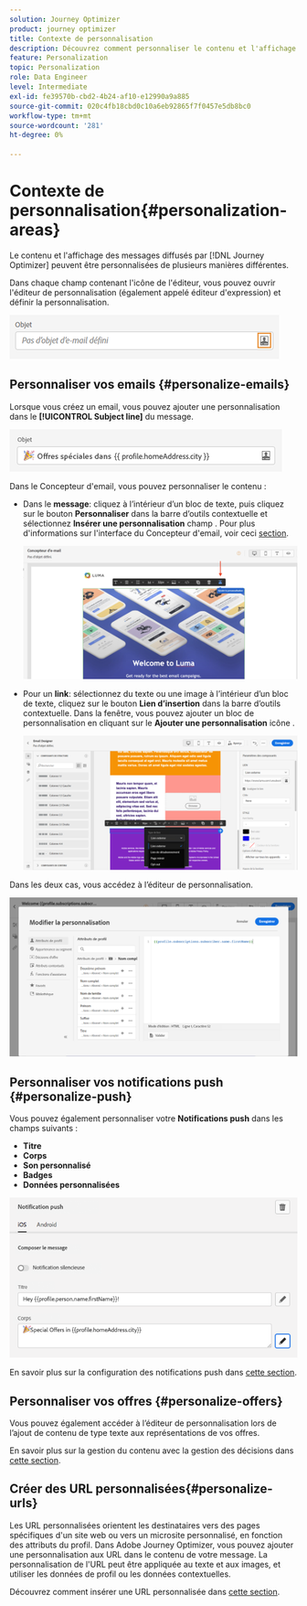 ```yaml
---
solution: Journey Optimizer
product: journey optimizer
title: Contexte de personnalisation
description: Découvrez comment personnaliser le contenu et l'affichage de vos messages.
feature: Personalization
topic: Personalization
role: Data Engineer
level: Intermediate
exl-id: fe39570b-cbd2-4b24-af10-e12990a9a885
source-git-commit: 020c4fb18cbd0c10a6eb92865f7f0457e5db8bc0
workflow-type: tm+mt
source-wordcount: '281'
ht-degree: 0%

---
```


# Contexte de personnalisation{#personalization-areas}

Le contenu et l&#39;affichage des messages diffusés par [!DNL Journey Optimizer] peuvent être personnalisées de plusieurs manières différentes.

Dans chaque champ contenant l&#39;icône de l&#39;éditeur, vous pouvez ouvrir l&#39;éditeur de personnalisation (également appelé éditeur d&#39;expression) et définir la personnalisation.

![](assets/perso_icon.png)

## Personnaliser vos emails {#personalize-emails}

Lorsque vous créez un email, vous pouvez ajouter une personnalisation dans le **[!UICONTROL Subject line]** du message.

![](assets/perso_subject.png)

Dans le Concepteur d&#39;email, vous pouvez personnaliser le contenu :

* Dans le **message**: cliquez à l’intérieur d’un bloc de texte, puis cliquez sur le bouton **Personnaliser** dans la barre d’outils contextuelle et sélectionnez **Insérer une personnalisation** champ . Pour plus d&#39;informations sur l&#39;interface du Concepteur d&#39;email, voir ceci [section](../email/get-started-email-design.md).

   ![](assets/perso_insert.png)

* Pour un **link**: sélectionnez du texte ou une image à l’intérieur d’un bloc de texte, cliquez sur le bouton **Lien d’insertion** dans la barre d’outils contextuelle. Dans la fenêtre, vous pouvez ajouter un bloc de personnalisation en cliquant sur le **Ajouter une personnalisation** icône .

   ![](assets/perso_link.png)

Dans les deux cas, vous accédez à l’éditeur de personnalisation.

![](assets/perso_ee.png)

## Personnaliser vos notifications push {#personalize-push}

Vous pouvez également personnaliser votre **Notifications push** dans les champs suivants :

* **Titre**
* **Corps**
* **Son personnalisé**
* **Badges**
* **Données personnalisées**

![](assets/perso_push.png)

En savoir plus sur la configuration des notifications push dans [cette section](../push/push-gs.md).

## Personnaliser vos offres {#personalize-offers}

Vous pouvez également accéder à l’éditeur de personnalisation lors de l’ajout de contenu de type texte aux représentations de vos offres.

En savoir plus sur la gestion du contenu avec la gestion des décisions dans [cette section](../offers/offer-library/creating-personalized-offers.md#custom-text).

## Créer des URL personnalisées{#personalize-urls}

Les URL personnalisées orientent les destinataires vers des pages spécifiques d&#39;un site web ou vers un microsite personnalisé, en fonction des attributs du profil. Dans Adobe Journey Optimizer, vous pouvez ajouter une personnalisation aux URL dans le contenu de votre message. La personnalisation de l&#39;URL peut être appliquée au texte et aux images, et utiliser les données de profil ou les données contextuelles.

Découvrez comment insérer une URL personnalisée dans [cette section](personalization-syntax.md#perso-urls).

